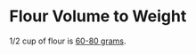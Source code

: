 # Flour Volume to Weight

1/2 cup of flour is [60-80 grams](https://www.kingarthurbaking.com/learn/ingredient-weight-chart).
